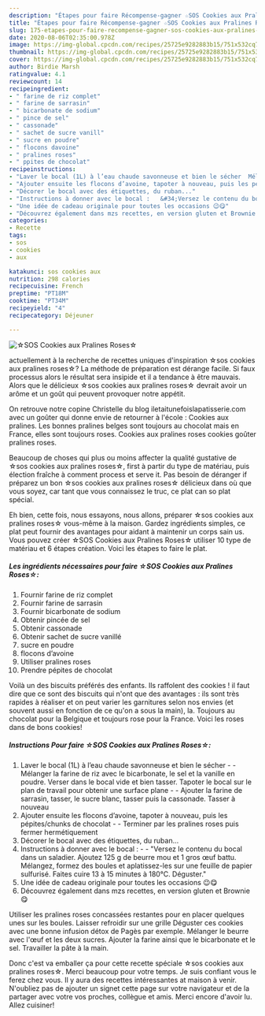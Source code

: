 ```yaml
---
description: "Étapes pour faire Récompense-gagner ☆SOS Cookies aux Pralines Roses☆"
title: "Étapes pour faire Récompense-gagner ☆SOS Cookies aux Pralines Roses☆"
slug: 175-etapes-pour-faire-recompense-gagner-sos-cookies-aux-pralines-roses
date: 2020-08-06T02:35:00.978Z
image: https://img-global.cpcdn.com/recipes/25725e9282883b15/751x532cq70/☆sos-cookies-aux-pralines-roses☆-photo-principale-de-la-recette.jpg
thumbnail: https://img-global.cpcdn.com/recipes/25725e9282883b15/751x532cq70/☆sos-cookies-aux-pralines-roses☆-photo-principale-de-la-recette.jpg
cover: https://img-global.cpcdn.com/recipes/25725e9282883b15/751x532cq70/☆sos-cookies-aux-pralines-roses☆-photo-principale-de-la-recette.jpg
author: Birdie Marsh
ratingvalue: 4.1
reviewcount: 14
recipeingredient:
- " farine de riz complet"
- " farine de sarrasin"
- " bicarbonate de sodium"
- " pince de sel"
- " cassonade"
- " sachet de sucre vanill"
- " sucre en poudre"
- " flocons davoine"
- " pralines roses"
- " ppites de chocolat"
recipeinstructions:
- "Laver le bocal (1L) à l’eau chaude savonneuse et bien le sécher  Mélanger la farine de riz avec le bicarbonate, le sel et la vanille en poudre. Verser dans le bocal vide et bien tasser. Tapoter le bocal sur le plan de travail pour obtenir une surface plane  Ajouter la farine de sarrasin, tasser, le sucre blanc, tasser puis la cassonade. Tasser à nouveau"
- "Ajouter ensuite les flocons d’avoine, tapoter à nouveau, puis les pépites/chunks de chocolat  Terminer par les pralines roses puis fermer hermétiquement"
- "Décorer le bocal avec des étiquettes, du ruban..."
- "Instructions à donner avec le bocal :   &#34;Versez le contenu du bocal dans un saladier. Ajoutez 125 g de beurre mou et 1 gros œuf battu. Mélangez, formez des boules et aplatissez-les sur une feuille de papier sulfurisé. Faites cuire 13 à 15 minutes à 180°C. Déguster.&#34;"
- "Une idée de cadeau originale pour toutes les occasions 😉😋"
- "Découvrez également dans mzs recettes, en version gluten et Brownie 😋"
categories:
- Recette
tags:
- sos
- cookies
- aux

katakunci: sos cookies aux 
nutrition: 298 calories
recipecuisine: French
preptime: "PT18M"
cooktime: "PT34M"
recipeyield: "4"
recipecategory: Déjeuner

---
```



![☆SOS Cookies aux Pralines Roses☆](https://img-global.cpcdn.com/recipes/25725e9282883b15/751x532cq70/☆sos-cookies-aux-pralines-roses☆-photo-principale-de-la-recette.jpg)

actuellement à la recherche de recettes uniques d'inspiration ☆sos cookies aux pralines roses☆? La méthode de préparation est dérange facile. Si faux processus alors le résultat sera insipide et il a tendance à être mauvais. Alors que le délicieux ☆sos cookies aux pralines roses☆ devrait avoir un arôme et un goût qui peuvent provoquer notre appétit.

On retrouve notre copine Christelle du blog iletaitunefoislapatisserie.com avec un goûter qui donne envie de retourner à l&#39;école : Cookies aux pralines. Les bonnes pralines belges sont toujours au chocolat mais en France, elles sont toujours roses. Cookies aux pralines roses cookies goûter pralines roses.

Beaucoup de choses qui plus ou moins affecter la qualité gustative de ☆sos cookies aux pralines roses☆, first à partir du type de matériau, puis élection fraîche à comment process et serve it. Pas besoin de déranger if préparez un bon ☆sos cookies aux pralines roses☆ délicieux dans où que vous soyez, car tant que vous connaissez le truc, ce plat can so plat spécial.


Eh bien, cette fois, nous essayons, nous allons, préparer ☆sos cookies aux pralines roses☆ vous-même à la maison. Gardez ingrédients simples, ce plat peut fournir des avantages pour aidant à maintenir un corps sain us. Vous pouvez créer ☆SOS Cookies aux Pralines Roses☆ utiliser 10 type de matériau et 6 étapes création. Voici les étapes to faire le plat.

<!--inarticleads1-->

##### Les ingrédients nécessaires pour faire ☆SOS Cookies aux Pralines Roses☆:

1. Fournir  farine de riz complet
1. Fournir  farine de sarrasin
1. Fournir  bicarbonate de sodium
1. Obtenir  pincée de sel
1. Obtenir  cassonade
1. Obtenir  sachet de sucre vanillé
1.   sucre en poudre
1.   flocons d’avoine
1. Utiliser  pralines roses
1. Prendre  pépites de chocolat


Voilà un des biscuits préférés des enfants. Ils raffolent des cookies ! il faut dire que ce sont des biscuits qui n&#39;ont que des avantages : ils sont très rapides à réaliser et on peut varier les garnitures selon nos envies (et souvent aussi en fonction de ce qu&#39;on a sous la main), la. Toujours au chocolat pour la Belgique et toujours rose pour la France. Voici les roses dans de bons cookies! 

<!--inarticleads2-->

##### Instructions Pour faire ☆SOS Cookies aux Pralines Roses☆:

1. Laver le bocal (1L) à l’eau chaude savonneuse et bien le sécher -  - Mélanger la farine de riz avec le bicarbonate, le sel et la vanille en poudre. Verser dans le bocal vide et bien tasser. Tapoter le bocal sur le plan de travail pour obtenir une surface plane -  - Ajouter la farine de sarrasin, tasser, le sucre blanc, tasser puis la cassonade. Tasser à nouveau
1. Ajouter ensuite les flocons d’avoine, tapoter à nouveau, puis les pépites/chunks de chocolat -  - Terminer par les pralines roses puis fermer hermétiquement
1. Décorer le bocal avec des étiquettes, du ruban...
1. Instructions à donner avec le bocal :  -  - &#34;Versez le contenu du bocal dans un saladier. Ajoutez 125 g de beurre mou et 1 gros œuf battu. Mélangez, formez des boules et aplatissez-les sur une feuille de papier sulfurisé. Faites cuire 13 à 15 minutes à 180°C. Déguster.&#34;
1. Une idée de cadeau originale pour toutes les occasions 😉😋
1. Découvrez également dans mzs recettes, en version gluten et Brownie 😋


Utiliser les pralines roses concassées restantes pour en placer quelques unes sur les boules. Laisser refroidir sur une grille Déguster ces cookies avec une bonne infusion détox de Pagès par exemple. Mélanger le beurre avec l&#39;œuf et les deux sucres. Ajouter la farine ainsi que le bicarbonate et le sel. Travailler la pâte à la main. 


Donc c'est va emballer ça pour cette recette spéciale ☆sos cookies aux pralines roses☆. Merci beaucoup pour votre temps. Je suis confiant vous le ferez chez vous. Il y aura des recettes  intéressantes at maison à venir. N'oubliez pas de ajouter un signet cette page sur votre navigateur et de la partager avec votre vos proches, collègue et amis. Merci encore d'avoir lu. Allez cuisiner!
